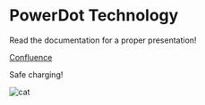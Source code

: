 # PowerDot Technology

Read the documentation for a proper presentation!

[Confluence](https://power-dot.atlassian.net/wiki/spaces/CO/pages/1585807561/Github)


Safe charging!

![cat](https://media.tenor.com/tPOef5Et2LQAAAAC/roomba-cat.gif)
